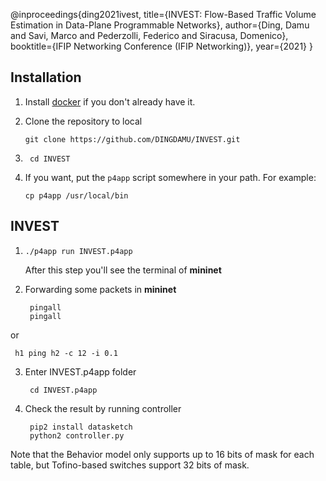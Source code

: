 @inproceedings{ding2021ivest,
  title={INVEST: Flow-Based Traffic Volume Estimation in Data-Plane Programmable Networks},
  author={Ding, Damu and Savi, Marco and Pederzolli, Federico and Siracusa, Domenico},
  booktitle={IFIP Networking Conference (IFIP Networking)},
  year={2021}
}   



Installation
------------

1. Install [docker](https://docs.docker.com/engine/installation/) if you don't already have it.

2. Clone the repository to local 

    ```
    git clone https://github.com/DINGDAMU/INVEST.git  
    ```

3. ```
    cd INVEST 
   ```

4. If you want, put the `p4app` script somewhere in your path. For example:

    ```
    cp p4app /usr/local/bin
    ```

INVEST
--------------

1.  ```
    ./p4app run INVEST.p4app 
    ```
    After this step you'll see the terminal of **mininet**
2. Forwarding some packets in **mininet**

   ```
    pingall
    pingall
   ```
or 
   ```
    h1 ping h2 -c 12 -i 0.1
   ```
3. Enter INVEST.p4app folder
   ```
    cd INVEST.p4app 
   ```
4. Check the result by running controller
   ```
    pip2 install datasketch
    python2 controller.py 
   ```
Note that the Behavior model only supports up to 16 bits of mask for each table, but Tofino-based switches support 32 bits of mask.
 

